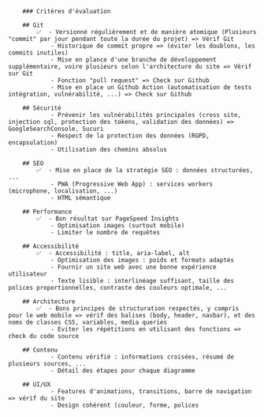         ### Critères d'évaluation

        ## Git
            ✅  - Versionné régulièrement et de manière atomique (Plusieurs "commit" par jour pendant toute la durée du projet) => Vérif Git
                - Historique de commit propre => (éviter les doublons, les commits inutiles)
                - Mise en plance d'une branche de développement supplémentaire, voire plusieurs selon l'architecture du site => Vérif sur Git
                - Fonction "pull request" => Check sur Github
                - Mise en place un Github Action (automatisation de tests intégration, vulnérabilité, ...) => Check sur Github

        ## Sécurité
                - Prévenir les vulnérabilités principales (cross site, injection sql, protection des tokens, validation des données) => GoogleSearchConsole, Sucuri
                - Respect de la protection des données (RGPD, encapsulation)
                - Utilisation des chemins absolus

        ## SEO
            ✅  - Mise en place de la stratégie SEO : données structurées, ...
                - PWA (Progressive Web App) : services workers (microphone, localisation, ...)
                - HTML sémantique

        ## Performance
            ✅  - Bon résultat sur PageSpeed Insights
                - Optimisation images (surtout mobile)
                - Limiter le nombre de requêtes

        ## Accessibilité
            ✅  - Accessibilité : title, aria-label, alt
                - Optimisation des images : poids et formats adaptés
                - Fournir un site web avec une bonne expérience utilisateur
                - Texte lisible : interlinéage suffisant, taille des polices proportionnelles, contraste des couleurs optimale, ...

        ## Architecture
            ✅  - Bons principes de structuration respectés, y compris pour le web mobile => vérif des balises (body, header, navbar), et des noms de classes CSS, variables, media queries
                - Eviter les répétitions en utilisant des fonctions => check du code source

        ## Contenu
                - Contenu vérifié : informations croisées, résumé de plusieurs sources, ...
                - Détail des étapes pour chaque diagramme

        ## UI/UX
                - Features d'animations, transitions, barre de navigation => vérif du site
                - Design cohérent (couleur, forme, polices